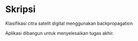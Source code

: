 # Skripsi
Klasifikasi citra satelit digital menggunakan backpropagation

Aplikasi dibangun untuk menyelesaikan tugas akhir.
